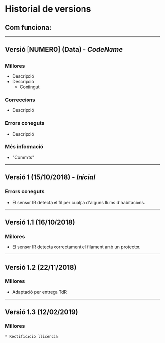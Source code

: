 # Historial de versions

## Com funciona:
---
## Versió [NUMERO] (Data) - *CodeName*
 ## <No Funcional>

 ### Millores

  * Descripció
  * Descripció
      * Contingut

 ### Correccions
  * Descripció

 ### Errors coneguts
  * Descripció

 ### Més informació
  * "Commits"

---

## Versió 1 (15/10/2018) - *Inicial*

 ### Errors coneguts
  * El sensor IR detecta el fil per cualpa d'alguns llums d'habitacions. 
---
## Versió 1.1 (16/10/2018)
 ### Millores
  * El sensor IR detecta correctament el filament amb un protector.
 ---
 ## Versió 1.2 (22/11/2018)
  ### Millores
   * Adaptació per entrega TdR
 ---
  ## Versió 1.3 (12/02/2019)
   ### Millores
    * Rectificació llicència
